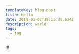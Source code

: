 ```yaml
---
templateKey: blog-post
title: Hello
date: 2019-01-07T19:15:39.634Z
description: world
tags:
  - tag
---
```

!!!
